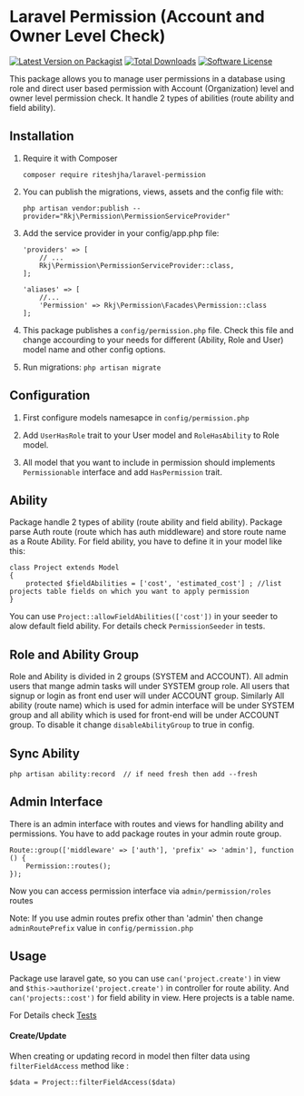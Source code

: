 # Laravel Permission (Account and Owner Level Check)

[![Latest Version on Packagist][ico-version]][link-packagist]
[![Total Downloads][ico-downloads]][link-downloads]
[![Software License][ico-license]](LICENSE.md)


This package allows you to manage user permissions in a database using role and direct user based permission with Account (Organization) level and owner level permission check. It handle 2 types of abilities (route ability and field ability).

## Installation

1. Require it with Composer

    ```
    composer require riteshjha/laravel-permission    
    ```
2. You can publish the migrations, views, assets and the config file with:

    ```
    php artisan vendor:publish --provider="Rkj\Permission\PermissionServiceProvider"
    ```
3. Add the service provider in your config/app.php file:

    ```
    'providers' => [
        // ...
        Rkj\Permission\PermissionServiceProvider::class,
    ];

    'aliases' => [
        //...
        'Permission' => Rkj\Permission\Facades\Permission::class
    ];
    ```
4. This package publishes a ```config/permission.php``` file. Check this file and change accourding to your needs for different (Ability, Role and User) model name and other config options.

5. Run migrations: ``` php artisan migrate ```

## Configuration

1. First configure models namesapce in ```config/permission.php```

2. Add ```UserHasRole``` trait to your User model and ```RoleHasAbility``` to Role model.

3. All model that you want to include in permission should implements ``` Permissionable ``` interface and add ``` HasPermission ``` trait.

## Ability

Package handle 2 types of ability (route ability and field ability). Package parse Auth route (route which has auth middleware) and store route name as a Route Ability. For field ability, you have to define it in your model like this:

    class Project extends Model
    {
        protected $fieldAbilities = ['cost', 'estimated_cost'] ; //list projects table fields on which you want to apply permission
    }

You can use ``` Project::allowFieldAbilities(['cost']) ``` in your seeder to alow default field ability. For details check ``` PermissionSeeder ``` in tests.
    
## Role and Ability Group

Role and Ability is divided in 2 groups (SYSTEM and ACCOUNT). All admin users that mange admin tasks will under SYSTEM group role.
All users that signup or login as front end user will under ACCOUNT group. Similarly All ability (route name) which is used for admin
interface will be under SYSTEM group and all ability which is used for front-end will be under ACCOUNT group. To disable it change ``` disableAbilityGroup ```  to true in config.

## Sync Ability

    php artisan ability:record  // if need fresh then add --fresh

## Admin Interface

There is an admin interface with routes and views for handling ability and permissions. You have to add package routes in your admin route group.

    Route::group(['middleware' => ['auth'], 'prefix' => 'admin'], function () {
        Permission::routes();
    });
        
Now you can access permission interface via ```admin/permission/roles``` routes

Note: If you use admin routes prefix other than 'admin' then change ```adminRoutePrefix``` value in ```config/permission.php```

## Usage

Package use laravel gate, so you can use ``` can('project.create') ``` in view and ``` $this->authorize('project.create') ``` in controller for route ability. And ``` can('projects::cost') ``` for field ability in view. Here projects is a table name.

For Details check <a href="https://github.com/riteshjha/laravel-permission/tree/master/tests">Tests</a>

#### Create/Update

When creating or updating record in model then filter data using ``` filterFieldAccess ``` method like :

    $data = Project::filterFieldAccess($data)

[ico-version]: https://img.shields.io/packagist/v/riteshjha/laravel-permission.svg?style=flat-square
[ico-downloads]: https://img.shields.io/packagist/dt/riteshjha/laravel-permission.svg?style=flat-square
[link-packagist]: https://packagist.org/packages/riteshjha/laravel-permission
[link-downloads]: https://packagist.org/packages/riteshjha/laravel-permission
[ico-license]: https://img.shields.io/badge/license-MIT-green.svg?style=flat-square
